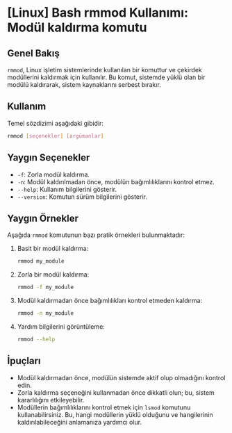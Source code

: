 # [Linux] Bash rmmod Kullanımı: Modül kaldırma komutu

## Genel Bakış
`rmmod`, Linux işletim sistemlerinde kullanılan bir komuttur ve çekirdek modüllerini kaldırmak için kullanılır. Bu komut, sistemde yüklü olan bir modülü kaldırarak, sistem kaynaklarını serbest bırakır.

## Kullanım
Temel sözdizimi aşağıdaki gibidir:

```bash
rmmod [seçenekler] [argümanlar]
```

## Yaygın Seçenekler
- `-f`: Zorla modül kaldırma.
- `-n`: Modül kaldırılmadan önce, modülün bağımlılıklarını kontrol etmez.
- `--help`: Kullanım bilgilerini gösterir.
- `--version`: Komutun sürüm bilgilerini gösterir.

## Yaygın Örnekler
Aşağıda `rmmod` komutunun bazı pratik örnekleri bulunmaktadır:

1. Basit bir modül kaldırma:
   ```bash
   rmmod my_module
   ```

2. Zorla bir modül kaldırma:
   ```bash
   rmmod -f my_module
   ```

3. Modül kaldırmadan önce bağımlılıkları kontrol etmeden kaldırma:
   ```bash
   rmmod -n my_module
   ```

4. Yardım bilgilerini görüntüleme:
   ```bash
   rmmod --help
   ```

## İpuçları
- Modül kaldırmadan önce, modülün sistemde aktif olup olmadığını kontrol edin.
- Zorla kaldırma seçeneğini kullanmadan önce dikkatli olun; bu, sistem kararlılığını etkileyebilir.
- Modüllerin bağımlılıklarını kontrol etmek için `lsmod` komutunu kullanabilirsiniz. Bu, hangi modüllerin yüklü olduğunu ve hangilerinin kaldırılabileceğini anlamanıza yardımcı olur.